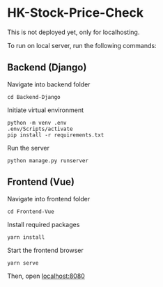 # HK-Stock-Price-Check

This is not deployed yet, only for localhosting.

To run on local server, run the following commands:

## Backend (Django)

Navigate into backend folder

    cd Backend-Django

Initiate virtual environment

    python -m venv .env
    .env/Scripts/activate
    pip install -r requirements.txt

Run the server

    python manage.py runserver

## Frontend (Vue)

Navigate into frontend folder

    cd Frontend-Vue

Install required packages

    yarn install

Start the frontend browser

    yarn serve

Then, open <localhost:8080>
